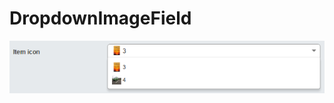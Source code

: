 # DropdownImageField

![Working screenshot](https://github.com/Copperis/DropdownImageField/raw/master/docs/img/ss.png)
